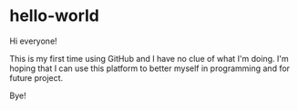 # hello-world

Hi everyone!

This is my first time using GitHub and I have no clue of what I'm doing.
I'm hoping that I can use this platform to better myself in programming and for future project.

Bye!
